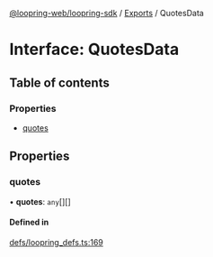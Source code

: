 [@loopring-web/loopring-sdk](../README.md) / [Exports](../modules.md) / QuotesData

# Interface: QuotesData

## Table of contents

### Properties

- [quotes](QuotesData.md#quotes)

## Properties

### quotes

• **quotes**: `any`[][]

#### Defined in

[defs/loopring_defs.ts:169](https://github.com/Loopring/loopring_sdk/blob/538bd47/src/defs/loopring_defs.ts#L169)
